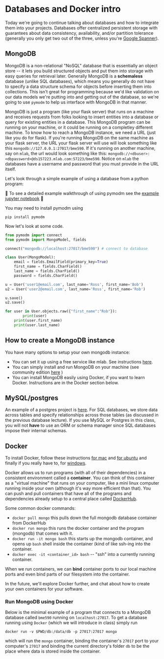 # Databases and Docker intro

Today we're going to continue talking about databases and how to integrate them into your projects.
Databases offer centralized persistent storage with guarantees about data consistency, availability, 
and/or partition tolerance (generally you only get two out of the three, unless you're 
[Google Spanner](https://cloud.google.com/spanner/?utm_source=google&utm_medium=cpc&utm_campaign=na-US-all-en-dr-bkws-all-all-trial-e-dr-1003905&utm_content=text-ad-none-any-DEV_c-CRE_201438283354-ADGP_Hybrid%20%7C%20AW%20SEM%20%7C%20BKWS%20%7C%20Multi%20~%20Google%20Spanner-KWID_43700021846306996-kwd-343702663564&utm_term=KW_google%20spanner-ST_google%20spanner&gclid=EAIaIQobChMIjdL358Lf2QIVQUOGCh3zAQVtEAAYASAAEgJEQPD_BwE&dclid=CI3U6ujC39kCFQtmwQodrQMLNw)). 

## MongoDB
MongoDB is a non-relational "NoSQL" database that is essentially an object store -- it lets you build structured objects and put them into storage with easy queries for retrieval later. Generally MongoDB is a __schemaless__ database (unlike SQL databases), which means you generally do not have to specify a data structure schema for objects before inserting them into collections. This isn't great for programming because we'd like validation on our data models we're putting into and getting out of the database, so we're going to use `pymodm` to help us interface with MongoDB in that manner. 

MongoDB is just a program (like your flask server) that runs on a machine and receives requests from folks looking to insert entities into a database or query for existing entities in a database. This MongoDB program can be running on your machine, or it could be running on a completley different machine. To know how to reach a MongoDB instance, we need a URL (just like you do for flask). If you're running MongoDB on the same machine as your flask server, the URL your flask server will use will look something like this `mongodb://127.0.0.1:27017/bme590`. If it's running on another machine, say on `mlab`, the url would look something like this: `mongodb://<dbuser>:<dbpassword>@ds157223.mlab.com:57223/bme590`. Notice on `mlab` the databases have a username and password that you must provide in the URL itself. 

Let's look through a simple example of using a database from a python program: 

:eyes: To see a detailed example walkthrough of using pymodm see the [example jupyter notebook](databases/mongo-example.ipynb) :eyes:

You may need to install pymodm using 
```
pip install pymodm
```

Now let's look at some code.

```py
from pymodm import connect
from pymodm import MongoModel, fields

connect("mongodb://localhost:27017/bme590") # connect to database

class User(MongoModel):
    email = fields.EmailField(primary_key=True)
    first_name = fields.CharField()
    last_name = fields.CharField()
    password = fields.CharField()

u = User('user1@email.com', last_name='Ross', first_name='Bob')
u2 = User('user2@email.com', last_name='Ross', first_name='Rob')

u.save()
u2.save()

for user in User.objects.raw({"first_name":"Rob"}):
        print(user)
	print(user.first_name)
	print(user.last_name)
```

## How to create a MongoDB instance
You have many options to setup your own mongodb instance:
* You can set it up using a free service like mlab. See instructions [here](mlab.md).
* You can simply install and run MongoDB on your machine (see community edition [here](https://docs.mongodb.com/manual/installation/#tutorials) )
* You can install MongoDB easily using Docker, if you want to learn Docker. Instructions are in the Docker section below.

## MySQL/postgres
An example of a postgres project is [here](../intro_web_services/class_roster_server). For SQL databases, we store data across tables and specify relationships across those tables (as discussed in the previous database lecture). If you use MySQL or Postgres in this class, you will not __have__ to use an ORM or schema manager since SQL databases impose their internal schemas. 

## Docker
To install Docker, follow these instructions [for mac](https://docs.docker.com/docker-for-mac/install/) and [for ubuntu](https://docs.docker.com/install/linux/docker-ce/ubuntu/) and finally if you really have to, for [windows](https://docs.docker.com/docker-for-windows/install/).

Docker allows us to run programs (with all of their dependencies) in a consistent environment called a __container__. You can think of this container as a "virtual machine" that runs on your computer, like a mini linux computer running inside your own (although it's way more efficient than that). You can push and pull containers that have all of the programs and dependencies already setup to a central place called [DockerHub](https://hub.docker.com/). 

Some common docker commands:
* `docker pull mongo` this pulls down the full mongodb database container from DockerHub
* `docker run mongo` this runs the docker container and the program (mongodb) that comes with it.
* `docker run -it mongo bash` this starts up the mongodb container, and opens up `bash` shell inside the container (kind of like ssh-ing into the container.
* `docker exec -it <container_id> bash` -- "ssh" into a currently running container. 

When we run containers, we can __bind__ container ports to our local machine ports and even bind parts of our filesystem into the container. 

In the future, we'll explore Docker further, and chat about how to create your own containers for your software.

### Run MongoDB using Docker
Below is the minimal example of a program that connects to a MongoDB database called `bme590` running on `localhost:27017`. To get a database running using `Docker` (which we will introduce in class) simply run 

```
docker run -v $PWD/db:/data/db -p 27017:27017 mongo
```
which will run the `mongo` container, binding the container's `27017` port to your computer's `27017` and binding the current directory's folder `db` to be the place where data is stored inside the container. 

